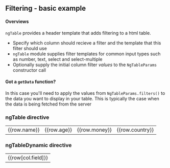 ---
---

<!DOCTYPE html>
<html lang="en">
<head>
<meta name="viewport" content="width=device-width, initial-scale=1">

<link rel="stylesheet" href="https://cdn.rawgit.com/esvit/ng-table/v1.0.0/dist/ng-table.min.css">
<link rel="stylesheet" href="//maxcdn.bootstrapcdn.com/bootstrap/3.3.4/css/bootstrap.min.css">

<script src="//cdnjs.cloudflare.com/ajax/libs/angular.js/1.4.2/angular.js"></script>
<script src="https://rawgit.com/esvit/ng-table/master/dist/ng-table.min.js"></script>
</head>
<body>
<script>

(function() {
  "use strict";

  var app = angular.module("myApp", ["ngTable", "ngTableDemos"]);

  app.controller("demoController", demoController);
  
  demoController.$inject = ["NgTableParams", "ngTableSimpleMediumList", "ngTableDemoCountries"];
  
  function demoController(NgTableParams, simpleList, countries) {
    this.countries = countries;
    this.tableParams = new NgTableParams({
      // initial filter
      filter: { name: "T" } 
    }, {
      dataset: simpleList
    });
  }
  
  
  app.controller("dynamicDemoController", dynamicDemoController);
  
  dynamicDemoController.$inject = ["NgTableParams", "ngTableSimpleMediumList", "ngTableDemoCountries"];
  
  function dynamicDemoController(NgTableParams, simpleList, countries) {
    this.cols = [
      { field: "name", title: "Name", filter: { name: "text" }, show: true },
      { field: "age", title: "Age", filter: { age: "number" }, show: true },
      { field: "money", title: "Money", show: true },
      { field: "country", title: "Country", filter: { country: "select" }, filterData: countries, show: true }
    ];
    
    this.tableParams = new NgTableParams({
      // initial filter
      filter: { country: "Ecuador" } 
    }, {
      dataset: simpleList
    });
  }
})();

(function() {
  "use strict";

  angular.module("myApp").run(setRunPhaseDefaults);
  setRunPhaseDefaults.$inject = ["ngTableDefaults"];

  function setRunPhaseDefaults(ngTableDefaults) {
    ngTableDefaults.params.count = 5;
    ngTableDefaults.settings.counts = [];
  }
})();

</script>


<div ng-app="myApp" class="container-fluid">
  <div class="row">
    <div class="col-xs-12">
      <h2 class="page-header">Filtering - basic example</h2>
      <div class="row">
        <div class="col-md-6">
          <div class="bs-callout bs-callout-info">
            <h4>Overviews</h4>
            <p><code>ngTable</code> provides a header template that adds filtering to a html table.</p>
            <ul>
              <li>Specify which column should recieve a filter and the template that this filter should use</li>
              <li><code>ngTable</code> module supplies filter templates for common input types such as number, text, select and select-multiple</li>
              <li>Optionally supply the initial column filter <em>values</em> to the <code>NgTableParams</code> constructor call</li>
            </ul>
          </div>
        </div>
        <div class="col-md-6">
          <div class="bs-callout bs-callout-warning">
            <h4>Got a <code>getData</code> function?</h4>
            <p>In this case you'll need to apply the values from <code>NgTableParams.filters()</code> to the data you want to display in your table. This is typically the case when the data is being fetched from the server</p>
          </div>
        </div>
      </div>
    </div>
  </div>
  <div class="row">
    <div class="col-md-6" ng-controller="demoController as demo">
      <h3>ngTable directive</h3>
      <table ng-table="demo.tableParams" class="table table-condensed table-bordered table-striped">
        <tr ng-repeat="row in $data">
          <td data-title="'Name'" filter="{name: 'text'}">{{row.name}}</td>
          <td data-title="'Age'" filter="{age: 'number'}">{{row.age}}</td>
          <td data-title="'Money'">{{row.money}}</td>
          <td data-title="'Country'" filter="{ country: 'select'}" filter-data="demo.countries">{{row.country}}</td>
        </tr>
      </table>
    </div>
    <div class="col-md-6" ng-controller="dynamicDemoController as demo">
      <h3>ngTableDynamic directive</h3>
      <table ng-table-dynamic="demo.tableParams with demo.cols" class="table table-condensed table-bordered table-striped">
        <tr ng-repeat="row in $data">
          <td ng-repeat="col in $columns">{{row[col.field]}}</td>
        </tr>
      </table>
    </div>
  </div>
</div>

</body>
</html>
